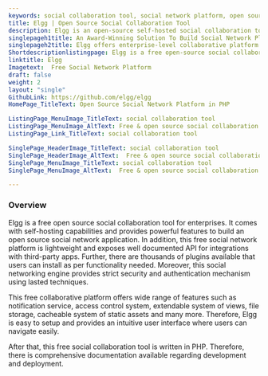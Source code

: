 ```yaml
---
keywords: social collaboration tool, social network platform, open source social network, social networking engine, collaborative platform,
title: Elgg | Open Source Social Collaboration Tool
description: Elgg is an open-source self-hosted social collaboration tool that offers wide range of features and plugins to build a professional social solution for teams.
singlepageh1title: An Award-Winning Solution To Build Social Network Platform
singlepageh2title: Elgg offers enterprise-level collaborative platform for social web apps. It exposes documented API, offers plugins and security using cryptographic approaches.
Shortdescriptionlistingpage: Elgg is a free open-source social collaboration tool that comes up with thousands of plugins and many powerful features such as access control system, API, cryptography based security and more.
linktitle: Elgg
Imagetext:  Free Social Network Platform
draft: false
weight: 2
layout: "single"
GithubLink: https://github.com/elgg/elgg
HomePage_TitleText: Open Source Social Network Platform in PHP

ListingPage_MenuImage_TitleText: social collaboration tool
ListingPage_MenuImage_AltText: Free & open source social collaboration tool
ListingPage_Link_TitleText: social collaboration tool

SinglePage_HeaderImage_TitleText: social collaboration tool
SinglePage_HeaderImage_AltText:  Free & open source social collaboration tool
SinglePage_MenuImage_TitleText: social collaboration tool
SinglePage_MenuImage_AltText:  Free & open source social collaboration tool

---
```

### **Overview**

Elgg is a free open source social collaboration tool for enterprises. It comes with self-hosting capabilities and provides powerful features to build an open source social network application. In addition, this free social network platform is lightweight and exposes well documented API for integrations with third-party apps. Further, there are thousands of plugins available that users can install as per functionality needed. Moreover, this social networking engine provides strict security and authentication mechanism using lasted techniques.

This free collaborative platform offers wide range of features such as notification service, access control system, extendable system of views, file storage, cacheable system of static assets and many more. Therefore, Elgg is easy to setup and provides an intuitive user interface where users can navigate easily.

After that, this free social collaboration tool is written in PHP. Therefore, there is comprehensive documentation available regarding development and deployment. 
